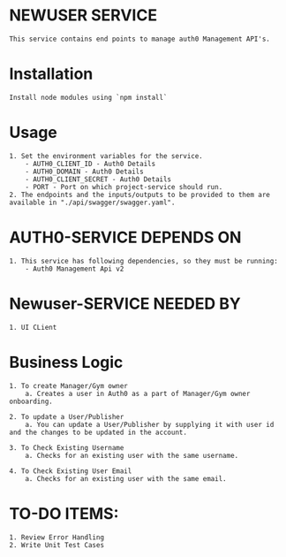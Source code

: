 # NEWUSER SERVICE
    This service contains end points to manage auth0 Management API's. 

# Installation
    Install node modules using `npm install`

# Usage
    1. Set the environment variables for the service.
        - AUTH0_CLIENT_ID - Auth0 Details
        - AUTH0_DOMAIN - Auth0 Details
        - AUTH0_CLIENT_SECRET - Auth0 Details
        - PORT - Port on which project-service should run.
    2. The endpoints and the inputs/outputs to be provided to them are available in "./api/swagger/swagger.yaml".
    
# AUTH0-SERVICE DEPENDS ON
    1. This service has following dependencies, so they must be running:
        - Auth0 Management Api v2  

# Newuser-SERVICE NEEDED BY
	1. UI CLient

# Business Logic
    1. To create Manager/Gym owner
        a. Creates a user in Auth0 as a part of Manager/Gym owner onboarding.
    
    2. To update a User/Publisher
        a. You can update a User/Publisher by supplying it with user id and the changes to be updated in the account.

    3. To Check Existing Username
        a. Checks for an existing user with the same username.
        
    4. To Check Existing User Email
        a. Checks for an existing user with the same email. 

# TO-DO ITEMS:
	1. Review Error Handling
	2. Write Unit Test Cases
